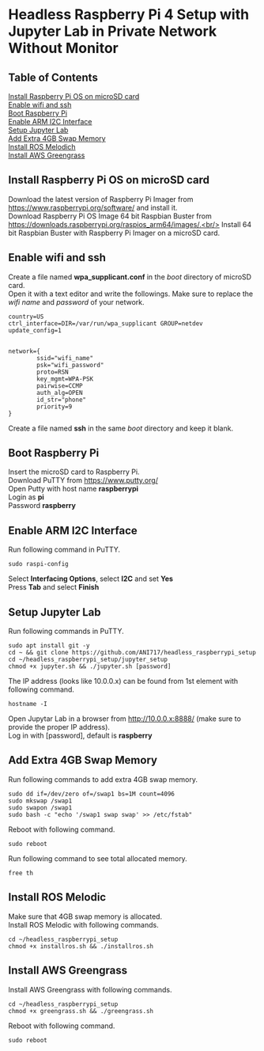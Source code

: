 # Headless Raspberry Pi 4 Setup with Jupyter Lab in Private Network Without Monitor

## Table of Contents  
[Install Raspberry Pi OS on microSD card](#raspbian) <br/>
[Enable wifi and ssh](#wifissh) <br/>
[Boot Raspberry Pi](#boot) <br/>
[Enable ARM I2C Interface](#i2c) <br/>
[Setup Jupyter Lab](#jupyter) <br/>
[Add Extra 4GB Swap Memory](#swap) <br/>
[Install ROS Melodich](#melodic) <br/>
[Install AWS Greengrass](#greengrass) <br/>

## Install Raspberry Pi OS on microSD card <a name="raspbian"></a>
Download the latest version of Raspberry Pi Imager from https://www.raspberrypi.org/software/ and install it.<br/>
Download Raspberry Pi OS Image 64 bit Raspbian Buster from https://downloads.raspberrypi.org/raspios_arm64/images/.<br/>
Install 64 bit Raspbian Buster with Raspberry Pi Imager on a microSD card.

## Enable wifi and ssh <a name="wifissh"></a>
Create a file named **wpa_supplicant.conf** in the _boot_ directory of microSD card.<br/>
Open it with a text editor and write the followings. Make sure to replace the _wifi name_ and _password_ of your network.
```
country=US
ctrl_interface=DIR=/var/run/wpa_supplicant GROUP=netdev 
update_config=1


network={
        ssid="wifi_name"
        psk="wifi_password"
        proto=RSN
        key_mgmt=WPA-PSK
        pairwise=CCMP
        auth_alg=OPEN
        id_str="phone"
        priority=9
}
```
Create a file named **ssh** in the same _boot_ directory and keep it blank.

## Boot Raspberry Pi <a name="boot"></a>
Insert the microSD card to Raspberry Pi.<br/>
Download PuTTY from https://www.putty.org/<br/>
Open Putty with host name **raspberrypi**<br/>
Login as **pi**<br/>
Password **raspberry**<br/>
 
## Enable ARM I2C Interface <a name="i2c"></a>
Run following command in PuTTY.
```
sudo raspi-config
```
Select **Interfacing Options**, select **I2C** and set **Yes**<br/>
Press **Tab** and select **Finish**

## Setup Jupyter Lab <a name="jupyter"></a>
Run following commands in PuTTY.
```
sudo apt install git -y
cd ~ && git clone https://github.com/ANI717/headless_raspberrypi_setup
cd ~/headless_raspberrypi_setup/jupyter_setup
chmod +x jupyter.sh && ./jupyter.sh [password]
```
The IP address (looks like 10.0.0.x) can be found from 1st element with following command.
```
hostname -I
```
Open Jupytar Lab in a browser from http://10.0.0.x:8888/ (make sure to provide the proper IP address).<br/>
Log in with [password], default is **raspberry**

## Add Extra 4GB Swap Memory <a name="swap"></a>
Run following commands to add extra 4GB swap memory.
```
sudo dd if=/dev/zero of=/swap1 bs=1M count=4096
sudo mkswap /swap1
sudo swapon /swap1
sudo bash -c "echo '/swap1 swap swap' >> /etc/fstab"
```
Reboot with following command.
```
sudo reboot
```
Run following command to see total allocated memory.<br/>
```
free th
```

## Install ROS Melodic <a name="melodic"></a>
Make sure that 4GB swap memory is allocated.<br/>
Install ROS Melodic with following commands.
```
cd ~/headless_raspberrypi_setup
chmod +x installros.sh && ./installros.sh
```

## Install AWS Greengrass <a name="greengrass"></a>
Install AWS Greengrass with following commands.
```
cd ~/headless_raspberrypi_setup
chmod +x greengrass.sh && ./greengrass.sh
```
Reboot with following command.
```
sudo reboot
```

